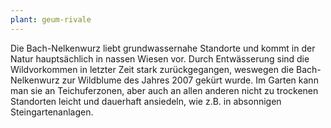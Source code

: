 ```yaml
---
plant: geum-rivale
---
```


Die Bach-Nelkenwurz liebt grundwassernahe Standorte und kommt in der Natur
hauptsächlich in nassen Wiesen vor. Durch Entwässerung sind die Wildvorkommen in
letzter Zeit stark zurückgegangen, weswegen die Bach-Nelkenwurz zur Wildblume
des Jahres 2007 gekürt wurde. Im Garten kann man sie an Teichuferzonen, aber
auch an allen anderen nicht zu trockenen Standorten leicht und dauerhaft
ansiedeln, wie z.B. in absonnigen Steingartenanlagen.
